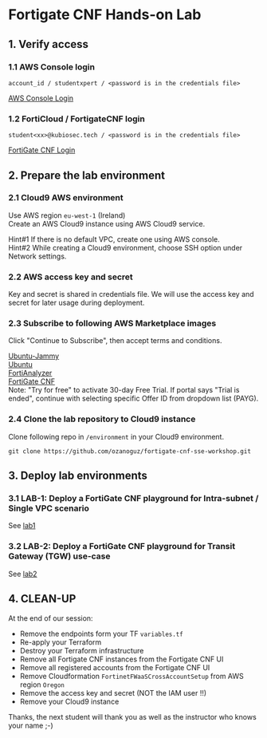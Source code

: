 # Fortigate CNF Hands-on Lab

## 1. Verify access

### 1.1 AWS Console login

<!--- You can download following file for login credentials (including FortiAnalyzer token IDs). </br>

[AWS & FortiCloud Credentials](https://github.com/ozanoguz/Fortgate_CNF_Training/releases/download/credentials/Xperts_Summit_CNF_Lab_Credentials.xlsx)

-->

```
account_id / studentxpert / <password is in the credentials file>

```

[AWS Console Login](https://signin.aws.amazon.com/)

### 1.2 FortiCloud / FortigateCNF login
```
student<xx>@kubiosec.tech / <password is in the credentials file>
```

[FortiGate CNF Login](https://fortigatecnf.com/admin-portal/authentication/login)

## 2. Prepare the lab environment

### 2.1 Cloud9 AWS environment
Use AWS region `eu-west-1` (Ireland) <br>
Create an AWS Cloud9 instance using AWS Cloud9 service.

Hint#1 If there is no default VPC, create one using AWS console. <br>
Hint#2 While creating a Cloud9 environment, choose SSH option under Network settings.

### 2.2  AWS access key and secret
Key and secret is shared in credentials file. We will use the access key and secret for later usage during deployment.

### 2.3 Subscribe to following AWS Marketplace images

Click "Continue to Subscribe", then accept terms and conditions.

[Ubuntu-Jammy](https://aws.amazon.com/marketplace/pp?sku=47xbqns9xujfkkjt189a13aqe)\
[Ubuntu](https://aws.amazon.com/marketplace/pp/prodview-o5bowpuwmx3ng)\
[FortiAnalyzer](https://aws.amazon.com/marketplace/pp/prodview-6dt7z5twj7t7a?sr=0-1&ref_=beagle&applicationId=AWSMPContessa)\
[FortiGate CNF](https://aws.amazon.com/marketplace/pp/prodview-vtjjha5neo52i?sr=0-1&ref_=beagle&applicationId=AWSMPContessa)\
Note: "Try for free" to activate 30-day Free Trial. If portal says "Trial is ended", continue with selecting specific Offer ID from dropdown list (PAYG). 

### 2.4 Clone the lab repository to Cloud9 instance 
Clone following repo in `/environment` in your Cloud9 environment.
```
git clone https://github.com/ozanoguz/fortigate-cnf-sse-workshop.git
```

## 3. Deploy lab environments

### 3.1 LAB-1: Deploy a FortiGate CNF playground for Intra-subnet / Single VPC scenario
See [lab1](./lab1.md)

### 3.2 LAB-2: Deploy a FortiGate CNF playground for Transit Gateway (TGW) use-case
See [lab2](./lab2.md)

## 4. CLEAN-UP 
At the end of our session: 
- Remove the endpoints form your TF `variables.tf`
- Re-apply your Terraform
- Destroy your Terraform infrastructure
- Remove all Fortigate CNF instances from the Fortigate CNF UI
- Remove all registered accounts from the Fortigate CNF UI
- Remove Cloudformation `FortinetFWaaSCrossAccountSetup` from AWS region `Oregon`
- Remove the access key and secret (NOT the IAM user !!)
- Remove your Cloud9 instance

Thanks, the next student will thank you as well as the instructor who knows your name ;-)
